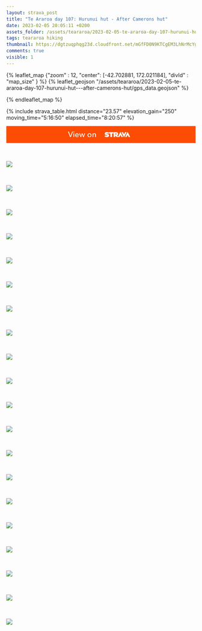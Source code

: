 ```yaml
---
layout: strava_post
title: "Te Araroa day 107: Hurunui hut - After Camerons hut"
date: 2023-02-05 20:05:11 +0200
assets_folder: /assets/teararoa/2023-02-05-te-araroa-day-107-hurunui-hut---after-camerons-hut
tags: teararoa hiking
thumbnail: https://dgtzuqphqg23d.cloudfront.net/mGfFD0N9KTCgEM3LhNrMcYgWQkE4DkANeU1dDP8pbdk-1024x668.jpg
comments: true
visible: 1
---
```



{% leaflet_map {"zoom" : 12,
                  "center": [-42.702881, 172.021184],
                 "divId" : "map_size" } %}
    {% leaflet_geojson "/assets/teararoa/2023-02-05-te-araroa-day-107-hurunui-hut---after-camerons-hut/gps_data.geojson" %}

{% endleaflet_map %}





{% include strava_table.html distance="23.57" elevation_gain="250" moving_time="5:16:50" elapsed_time="8:20:57" %}

[![](/assets/strava.jpg)](https://www.strava.com/activities/8749558140)


<br />

![](https://dgtzuqphqg23d.cloudfront.net/mGfFD0N9KTCgEM3LhNrMcYgWQkE4DkANeU1dDP8pbdk-1024x668.jpg)


<br />

![](https://dgtzuqphqg23d.cloudfront.net/8Jg0JdLLJIZent9JlpT-WB-rI_tGwiYtAkJAFvIebL4-1024x768.jpg)


<br />

![](https://dgtzuqphqg23d.cloudfront.net/ISTmgvoo0EXKzG6p6FzqUJEsm_ezskYOsU8W1t4Q1yI-1024x768.jpg)


<br />

![](https://dgtzuqphqg23d.cloudfront.net/YosWsmuTUW4bqMGfHpRxR0Z8dqkbtZXlfc3SYTHsPwQ-768x1024.jpg)


<br />

![](https://dgtzuqphqg23d.cloudfront.net/g6t7zn7_-276VrOG0D7aFQS-2FG_kMaRVrn0gKpJlmg-1024x768.jpg)


<br />

![](https://dgtzuqphqg23d.cloudfront.net/kP-_On2pPN0BMwFQH7spYM4nfPSLec3GmbdaqSUIMEM-1024x768.jpg)


<br />

![](https://dgtzuqphqg23d.cloudfront.net/RnmlTdoy3zNyGR2Vax4ClYXR6pi5mulD5y-U4x1T_AU-768x1024.jpg)


<br />

![](https://dgtzuqphqg23d.cloudfront.net/rCscafvPlF9j7Q9m2WVnQzl1bmP9MfFGeNblNHY4-sg-768x1024.jpg)


<br />

![](https://dgtzuqphqg23d.cloudfront.net/0s-VlpX0khlIaydXoFztSp3kpdOPbRZ1owiHJ4WDT2I-1024x768.jpg)


<br />

![](https://dgtzuqphqg23d.cloudfront.net/zyicDqZr2Lp_mUQgp1wTDshdFGBcgL1TJPynHn-dhEQ-768x1024.jpg)


<br />

![](https://dgtzuqphqg23d.cloudfront.net/20HP335yHuJhjVc682o-Y3UwjLTggCbmJPyRaey43vg-1024x768.jpg)


<br />

![](https://dgtzuqphqg23d.cloudfront.net/EzfT032d9844MGrPq-koOnwyEv2fFVn50D_tz7NZgQg-1024x768.jpg)


<br />

![](https://dgtzuqphqg23d.cloudfront.net/Cn83UX6aohMZkvqj1azcYuBDY8STbWJ5GZbDBUoI4BU-1024x768.jpg)


<br />

![](https://dgtzuqphqg23d.cloudfront.net/fAsnHwYa6FyjTrpf67kfdu1YvFi9c_Qt12Yg8_M2xxU-768x1024.jpg)


<br />

![](https://dgtzuqphqg23d.cloudfront.net/ZSJDY9yUZFyA3jrBxDAboP0BcYBvZvXfiF6KMtENc-c-768x1024.jpg)


<br />

![](https://dgtzuqphqg23d.cloudfront.net/ZE8GBWWiInVfp0cmH-64iqcGo5wkHTrVIJ3-hYn7Kuc-1024x768.jpg)


<br />

![](https://dgtzuqphqg23d.cloudfront.net/vbq8IUsz35DXhxai7ruXdAkfH8f5F5CS2nefx3HMZ4g-768x1024.jpg)


<br />

![](https://dgtzuqphqg23d.cloudfront.net/nTkvrrHQ_Dmfcbcef94GgW3q-0gjs6_cGQLdNr8yFV8-1024x768.jpg)


<br />

![](https://dgtzuqphqg23d.cloudfront.net/K6U8_1N9qTkBbOj974rPQQwWpN8WvNT3szDoxNAs_6w-1024x768.jpg)


<br />

![](https://dgtzuqphqg23d.cloudfront.net/UVElFYXecdu4afq_EFmfz7oQRdOpTktsVZdcgoxUP5Y-768x1024.jpg)
